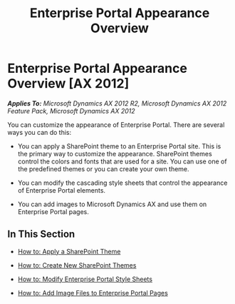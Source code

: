 ﻿---
title: Enterprise Portal Appearance Overview
TOCTitle: Enterprise Portal Appearance Overview
ms:assetid: 3a61119d-d3d2-4917-940b-5ff409178022
ms:mtpsurl: https://msdn.microsoft.com/en-us/library/Cc596968(v=AX.60)
ms:contentKeyID: 35245214
ms.date: 11/07/2012
mtps_version: v=AX.60
---

# Enterprise Portal Appearance Overview [AX 2012]


_**Applies To:** Microsoft Dynamics AX 2012 R2, Microsoft Dynamics AX 2012 Feature Pack, Microsoft Dynamics AX 2012_

You can customize the appearance of Enterprise Portal. There are several ways you can do this:

  - You can apply a SharePoint theme to an Enterprise Portal site. This is the primary way to customize the appearance. SharePoint themes control the colors and fonts that are used for a site. You can use one of the predefined themes or you can create your own theme.

  - You can modify the cascading style sheets that control the appearance of Enterprise Portal elements.

  - You can add images to Microsoft Dynamics AX and use them on Enterprise Portal pages.

## In This Section

  - [How to: Apply a SharePoint Theme](how-to-apply-a-sharepoint-theme.md)  

  - [How to: Create New SharePoint Themes](how-to-create-new-sharepoint-themes.md)  

  - [How to: Modify Enterprise Portal Style Sheets](how-to-modify-enterprise-portal-style-sheets.md)  

  - [How to: Add Image Files to Enterprise Portal Pages](how-to-add-image-files-to-enterprise-portal-pages.md)

